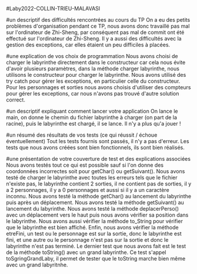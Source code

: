 #Laby2022-COLLIN-TRIEU-MALAVASI

#un descriptif des difficultés rencontrées au cours du TP
On a eu des petits problèmes d'organisation pendant ce TP, nous avons donc travaillé pas mal sur l'ordinateur de Zhi-Sheng, par conséquent pas mal de commit ont été effectué sur l'ordinateur de Zhi-Sheng.
Il y a aussi des difficultés avec la gestion des exceptions, car elles étaient un peu difficiles à placées.


#une explication de vos choix de programmation
Nous avons choisi de charger le labyrinthe directement dans le constructeur car cela nous évite d'avoir plusieurs paramètres,
dans la méthode charger labyrinthe, nous utilisons le constructeur pour charger le labyrinthe.
Nous avons utilisé des try catch pour gérer les exceptions, en particulier celle du constructeur.
Pour les personnages et sorties nous avons choisis d'utiliser des compteurs pour gérer les exceptions, car nous n'avons pas trouvé d'autre solution correct.


#un descriptif expliquant comment lancer votre application
On lance le main, on donne le chemin du fichier labyrinthe à charger (on part de la racine), puis le labyrinthe est chargé, il se lance.
Il n'y a plus qu'a jouer !


#un résumé des résultats de vos tests (ce qui réussit / échoue éventuellement)
Tout les tests fournis sont passés, il n'y a pas d'erreur.
Les tests que nous avons créées sont bien fonctionnels, ils sont bien réalisés.

#une présentation de votre couverture de test et des explications associées
Nous avons testés tout ce qui est possible sauf si l'on donne des coordonnées incorrectes soit pour getChar() ou getSuivant().
Nous avons testé de charger le labyrinthe avec toutes les erreurs tels que le fichier n'existe pas, le labyrinthe contient 2 sorties, il ne contient pas de sorties, il y a 2 personnages, il y a 0 personnages et aussi si il y a un caractère inconnu.
Nous avons testé la méthode getChar() au lancement du labyrinthe puis après un déplacement.
Nous avons testé la méthode getSuivant() au lancement du labyrinthe.
Nous avons testé la méthode deplacerPerso() avec un déplacement vers le haut puis nous avons vérifier sa position dans le labyrinthe.
Nous avons aussi vérifier la méthode to_String pour vérifier que le labyrinthe est bien affiché.
Enfin, nous avons vérifier la méthode etreFini, un test ou le personnage est sur la sortie, donc le labyrinthe est fini, et une autre ou le personnage n'est pas sur la sortie et donc le labyrinthe n'est pas terminé.
Le dernier test que nous avons fait est le test de la méthode toString() avec un grand labyrinthe. Ce test s'appel toSgringGrandLaby, il permet de tester que le toString marche bien même avec un grand labyritnhe.
